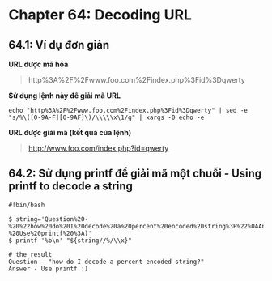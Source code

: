 # Chapter 64: Decoding URL

## 64.1: Ví dụ đơn giản

**URL được mã hóa**

> http%3A%2F%2Fwww.foo.com%2Findex.php%3Fid%3Dqwerty

**Sử dụng lệnh này để giải mã URL**

```
echo "http%3A%2F%2Fwww.foo.com%2Findex.php%3Fid%3Dqwerty" | sed -e "s/%\([0-9A-F][0-9AF]\)/\\\\\x\1/g" | xargs -0 echo -e
```

**URL được giải mã (kết quả của lệnh)**

>http://www.foo.com/index.php?id=qwerty

## 64.2: Sử dụng printf để giải mã một chuỗi - Using printf to decode a string

```
#!bin/bash

$ string='Question%20-
%20%22how%20do%20I%20decode%20a%20percent%20encoded%20string%3F%22%0AAnswer%20%20%20-
%20Use%20printf%20%3A)'
$ printf '%b\n' "${string//%/\\x}"

# the result
Question - "how do I decode a percent encoded string?"
Answer - Use printf :)
```